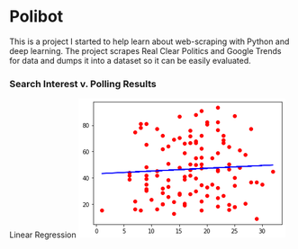 # Polibot

This is a project I started to help learn about web-scraping with Python and deep learning.  The project scrapes Real Clear Politics and Google Trends for data and dumps it into a dataset so it can be easily evaluated.

### Search Interest v. Polling Results

Linear Regression
![Linear Regression](https://github.com/johnlewissims/polibot/blob/master/images/linear-regression-polling-v-searches.png)